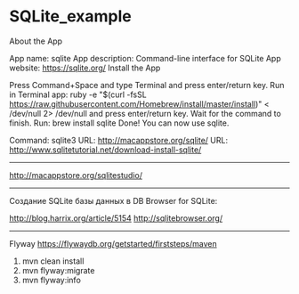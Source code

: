 # SQLite_example

About the App

App name: sqlite
App description: Command-line interface for SQLite
App website: https://sqlite.org/
Install the App

Press Command+Space and type Terminal and press enter/return key.
Run in Terminal app:
ruby -e "$(curl -fsSL https://raw.githubusercontent.com/Homebrew/install/master/install)" < /dev/null 2> /dev/null
and press enter/return key. Wait for the command to finish.
Run:
brew install sqlite
Done! You can now use sqlite.


Command: sqlite3
URL: http://macappstore.org/sqlite/
URL: http://www.sqlitetutorial.net/download-install-sqlite/


************************************************************

http://macappstore.org/sqlitestudio/

************************************************************

Создание SQLite базы данных в DB Browser for SQLite:

http://blog.harrix.org/article/5154
http://sqlitebrowser.org/


*********************

Flyway
https://flywaydb.org/getstarted/firststeps/maven
1. mvn clean install
2. mvn flyway:migrate
3. mvn flyway:info
